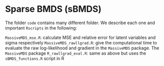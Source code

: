 # Sparse BMDS (sBMDS)

The folder `code` contains many different folder. We describe each one and important `Rscripts` in the following:

`MassiveMDS_mse.R`: calculate MSE and relative error for latent variables and sigma respectively
`MassiveMDS_rawllgrad.R`: give the computational time to evaluate the raw log-likelihood and gradient in the `MassiveMDS` package. The `MassiveMDS` package 
`R_rawllgrad_eval.R`: same as above but uses the `sBMDS_functions.R` script in R



